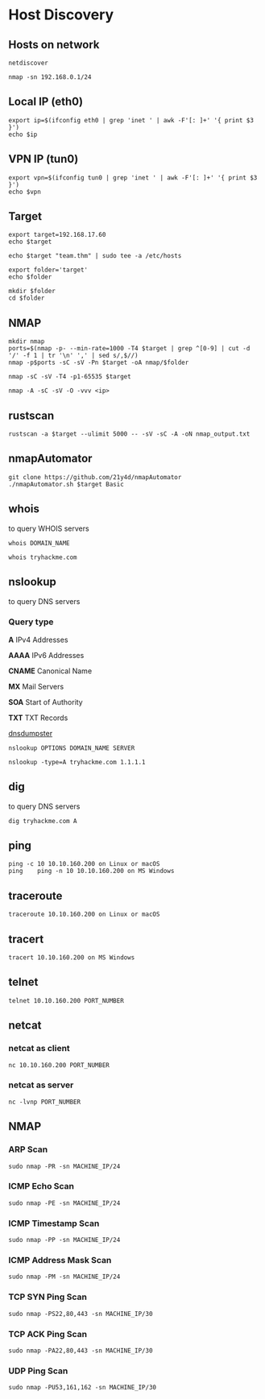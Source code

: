 # Host Discovery

## Hosts on network
```
netdiscover
```
```
nmap -sn 192.168.0.1/24
```

## Local IP (eth0)
```
export ip=$(ifconfig eth0 | grep 'inet ' | awk -F'[: ]+' '{ print $3 }')
echo $ip
```

## VPN IP (tun0)
```
export vpn=$(ifconfig tun0 | grep 'inet ' | awk -F'[: ]+' '{ print $3 }')
echo $vpn
```

## Target
```
export target=192.168.17.60
echo $target

echo $target "team.thm" | sudo tee -a /etc/hosts

export folder='target'
echo $folder

mkdir $folder
cd $folder
``` 

## NMAP
```
mkdir nmap
ports=$(nmap -p- --min-rate=1000 -T4 $target | grep ^[0-9] | cut -d '/' -f 1 | tr '\n' ',' | sed s/,$//)
nmap -p$ports -sC -sV -Pn $target -oA nmap/$folder

nmap -sC -sV -T4 -p1-65535 $target

nmap -A -sC -sV -O -vvv <ip>
```

## rustscan
```
rustscan -a $target --ulimit 5000 -- -sV -sC -A -oN nmap_output.txt
```


## nmapAutomator
```
git clone https://github.com/21y4d/nmapAutomator
./nmapAutomator.sh $target Basic
```

## whois 
to query WHOIS servers
```
whois DOMAIN_NAME

whois tryhackme.com
```

## nslookup
to query DNS servers

### Query type
**A** 	IPv4 Addresses

**AAAA** 	IPv6 Addresses

**CNAME** 	Canonical Name

**MX** 	Mail Servers

**SOA** 	Start of Authority

**TXT** 	TXT Records

[dnsdumpster](https://dnsdumpster.com/)


```
nslookup OPTIONS DOMAIN_NAME SERVER

nslookup -type=A tryhackme.com 1.1.1.1
```

## dig
to query DNS servers

```
dig tryhackme.com A
```


## ping
```
ping -c 10 10.10.160.200 on Linux or macOS
ping 	ping -n 10 10.10.160.200 on MS Windows
```

## traceroute
```
traceroute 10.10.160.200 on Linux or macOS
```

## tracert
```
tracert 10.10.160.200 on MS Windows
```

## telnet
```
telnet 10.10.160.200 PORT_NUMBER
```

## netcat
### netcat as client
```
nc 10.10.160.200 PORT_NUMBER
```

### netcat as server
```
nc -lvnp PORT_NUMBER
```

## NMAP

### ARP Scan 
```
sudo nmap -PR -sn MACHINE_IP/24
```

### ICMP Echo Scan
```
sudo nmap -PE -sn MACHINE_IP/24
```

### ICMP Timestamp Scan
```
sudo nmap -PP -sn MACHINE_IP/24
```

### ICMP Address Mask Scan
```
sudo nmap -PM -sn MACHINE_IP/24
```

### TCP SYN Ping Scan
```
sudo nmap -PS22,80,443 -sn MACHINE_IP/30
```

### TCP ACK Ping Scan
```
sudo nmap -PA22,80,443 -sn MACHINE_IP/30
```

### UDP Ping Scan
```
sudo nmap -PU53,161,162 -sn MACHINE_IP/30
```
